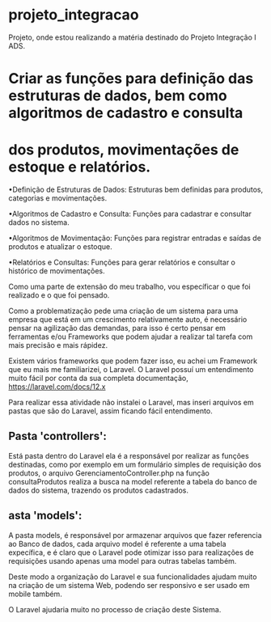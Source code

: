 # projeto_integracao

Projeto, onde estou realizando a matéria destinado do Projeto Integração I ADS.


# Criar as funções para definição das estruturas de dados, bem como algoritmos de cadastro e consulta
# dos produtos, movimentações de estoque e relatórios.

•Definição de Estruturas de Dados: Estruturas bem definidas para produtos, categorias e
movimentações.

•Algoritmos de Cadastro e Consulta: Funções para cadastrar e consultar dados no sistema.

•Algoritmos de Movimentação: Funções para registrar entradas e saídas de produtos e
atualizar o estoque.

•Relatórios e Consultas: Funções para gerar relatórios e consultar o histórico de
movimentações.

Como uma parte de extensão do meu trabalho, vou específicar o que foi realizado e o que foi pensado.

Como a problematização pede uma criação de um sistema para uma empresa que está em um crescimento relativamente auto, é necessário pensar na agilização das demandas, para isso é certo pensar em ferramentas e/ou Frameworks que podem ajudar a realizar tal tarefa com mais precisão e mais rápidez.

Existem vários frameworks que podem fazer isso, eu achei um Framework que eu mais me familiarizei, o Laravel.
O Laravel possuí um entendimento muito fácil por conta da sua completa documentação, https://laravel.com/docs/12.x

Para realizar essa atividade não instalei o Laravel, mas inseri arquivos em pastas que são do Laravel, assim ficando fácil entendimento.

## Pasta 'controllers':
Está pasta dentro do Laravel ela é a responsável por realizar as funções destinadas, como por exemplo em um formulário simples de requisição dos produtos, o arquivo GerenciamentoController.php na função consultaProdutos realiza a busca na model referente a tabela do banco de dados do sistema, trazendo os produtos cadastrados.

## asta 'models':
A pasta models, é responsável por armazenar arquivos que fazer referencia ao Banco de dados, cada arquivo model é referente a uma tabela expecífica, e é claro que o Laravel pode otimizar isso para realizações de requisições usando apenas uma model para outras tabelas também.

Deste modo a organização do Laravel e sua funcionalidades ajudam muito na criação de um sistema Web, podendo ser responsivo e ser usado em mobile também.

O Laravel ajudaria muito no processo de criação deste Sistema.
